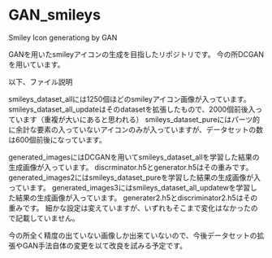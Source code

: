 # GAN_smileys
Smiley Icon generationg by GAN

GANを用いたsmileyアイコンの生成を目指したリポジトリです。
今の所DCGANを用いています。

以下、ファイル説明

smileys_dataset_allには1250個ほどのsmileyアイコン画像が入っています。
smileys_dataset_all_updateはそのdatasetを拡張したもので、2000個前後入っています（重複が大いにあると思われる）
smileys_dataset_pureにはパーツ的に余計な要素の入っていないアイコンのみが入っていますが、データセットの数は600個前後になっています。

generated_imagesにはDCGANを用いてsmileys_dataset_allを学習した結果の生成画像が入っています。
discrminator.h5とgenerator.h5はその重みです。
generated_images2にはsmileys_dataset_pureを学習した結果の生成画像が入っています。
generated_images3にはsmileys_dataset_all_updatewを学習した結果の生成画像が入っています。
generater2.h5とdiscriminator2.h5はその重みです。
細かな設定は変えていますが、いずれもそこまで変化はなかったので記載していません。

今の所全く精度の出ていない画像しか出来ていないので、今後データセットの拡張やGAN手法自体の変更を以て改良を試みる予定です。
